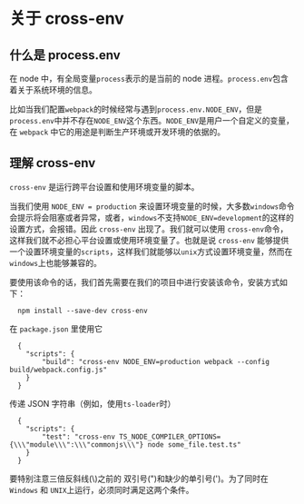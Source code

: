 # 关于 cross-env

## 什么是 process.env

在 node 中，有全局变量`process`表示的是当前的 node 进程。`process.env`包含着关于系统环境的信息。

比如当我们配置`webpack`的时候经常与遇到`process.env.NODE_ENV`，但是`process.env`中并不存在`NODE_ENV`这个东西。`NODE_ENV`是用户一个自定义的变量，在 `webpack` 中它的用途是判断生产环境或开发环境的依据的。

## 理解 cross-env

`cross-env` 是运行跨平台设置和使用环境变量的脚本。

当我们使用 `NODE_ENV = production` 来设置环境变量的时候，大多数`windows`命令会提示将会阻塞或者异常，或者，`windows`不支持`NODE_ENV=development`的这样的设置方式，会报错。因此 `cross-env` 出现了。我们就可以使用 `cross-env`命令，这样我们就不必担心平台设置或使用环境变量了。也就是说 `cross-env` 能够提供一个设置环境变量的`scripts`，这样我们就能够以`unix`方式设置环境变量，然而在`windows`上也能够兼容的。

要使用该命令的话，我们首先需要在我们的项目中进行安装该命令，安装方式如下：

```
  npm install --save-dev cross-env
```

在 `package.json` 里使用它

```
  {
    "scripts": {
        "build": "cross-env NODE_ENV=production webpack --config build/webpack.config.js"
    }
  }
```

传递 JSON 字符串（例如，使用`ts-loader`时）

```
  {
    "scripts": {
        "test": "cross-env TS_NODE_COMPILER_OPTIONS={\\\"module\\\":\\\"commonjs\\\"} node some_file.test.ts"
    }
  }

```

要特别注意三倍反斜线(\\\)之前的 双引号(")和缺少的单引号(')。为了同时在 `Windows` 和 `UNIX`上运行，必须同时满足这两个条件。
